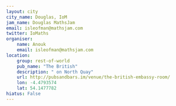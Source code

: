 ```yaml
---
layout: city                                           
city_name: Douglas, IoM                                                               
jam_name: Douglas MathsJam
email: isleofman@mathsjam.com
twitter: IoMaths
organiser:
    name: Anouk
    email: isleofman@mathsjam.com
location:
    group: rest-of-world
    pub_name: "The British"
    description: " on North Quay"
    url: http://pubsandbars.im/venue/the-british-embassy-room/
    lon: -4.4793574
    lat: 54.1477782
hiatus: False
---
```

